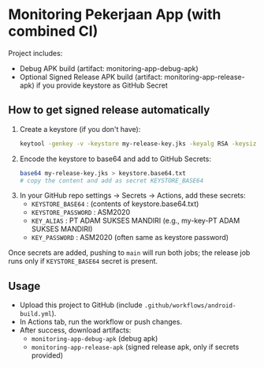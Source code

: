 # Monitoring Pekerjaan App (with combined CI)

Project includes:
- Debug APK build (artifact: monitoring-app-debug-apk)
- Optional Signed Release APK build (artifact: monitoring-app-release-apk) if you provide keystore as GitHub Secret

## How to get signed release automatically
1. Create a keystore (if you don't have):
   ```bash
   keytool -genkey -v -keystore my-release-key.jks -keyalg RSA -keysize 2048 -validity 10000 -alias my-key-alias
   ```
2. Encode the keystore to base64 and add to GitHub Secrets:
   ```bash
   base64 my-release-key.jks > keystore.base64.txt
   # copy the content and add as secret KEYSTORE_BASE64
   ```
3. In your GitHub repo settings → Secrets → Actions, add these secrets:
   - `KEYSTORE_BASE64` : (contents of keystore.base64.txt)
   - `KEYSTORE_PASSWORD` : ASM2020
   - `KEY_ALIAS` : PT ADAM SUKSES MANDIRI (e.g., my-key-PT ADAM SUKSES MANDIRI)
   - `KEY_PASSWORD` : ASM2020 (often same as keystore password)

Once secrets are added, pushing to `main` will run both jobs; the release job runs only if `KEYSTORE_BASE64` secret is present.

## Usage
- Upload this project to GitHub (include `.github/workflows/android-build.yml`).
- In Actions tab, run the workflow or push changes.
- After success, download artifacts:
  - `monitoring-app-debug-apk` (debug apk)
  - `monitoring-app-release-apk` (signed release apk, only if secrets provided)
